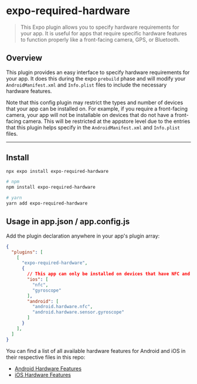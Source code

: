 # expo-required-hardware

> This Expo plugin allows you to specify hardware requirements for your app. It is useful for apps that require specific hardware features to function properly like a front-facing camera, GPS, or Bluetooth.

## Overview

This plugin provides an easy interface to specify hardware requirements for your app. It does this during the expo `prebuild` phase and will modify your `AndroidManifest.xml` and `Info.plist` files to include the necessary hardware features.

Note that this config plugin may restrict the types and number of devices that your app can be installed on. For example, if you require a front-facing camera, your app will not be installable on devices that do not have a front-facing camera. This will be restricted at the appstore level due to the entries that this plugin helps specify in the `AndroidManifest.xml` and `Info.plist` files. 

---

## Install


```sh
npx expo install expo-required-hardware

# npm
npm install expo-required-hardware

# yarn
yarn add expo-required-hardware
```

## Usage in app.json / app.config.js

Add the plugin declaration anywhere in your app's plugin array:

```json
{
  "plugins": [
    [
      "expo-required-hardware",
      {
        // This app can only be installed on devices that have NFC and a gyroscope
        "ios": [
          "nfc",
          "gyroscope"
        ],
        "android": [
          "android.hardware.nfc",
          "android.hardware.sensor.gyroscope"
        ]
      }
    ],
  ]
}
```

You can find a list of all available hardware features for Android and iOS in their respective files in this repo:

- [Android Hardware Features](./src/valid-features/android.ts)
- [iOS Hardware Features](./src/valid-features/ios.ts)
